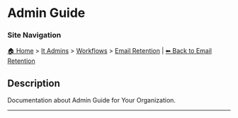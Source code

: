 <!-- description: Documentation about Admin Guide for Your Organization. -->

# Admin Guide

### Site Navigation
[🏠 Home](../../../README.md) > [It Admins](../../README.md) > [Workflows](../README.md) > [Email Retention](README.md) | [⬅ Back to Email Retention](README.md)

## Description
Documentation about Admin Guide for Your Organization.

---